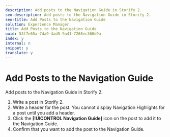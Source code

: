 ```yaml
---
description: Add posts to the Navigation Guide in Storify 2.
seo-description: Add posts to the Navigation Guide in Storify 2.
seo-title: Add Posts to the Navigation Guide
solution: Experience Manager
title: Add Posts to the Navigation Guide
uuid: 53f7e65a-7da9-4ad5-9a41-7268ec360d9a
index: y
internal: n
snippet: y
translate: y
---
```


# Add Posts to the Navigation Guide

Add posts to the Navigation Guide in Storify 2.

1. Write a post in Storify 2.
1. Write a header for the post. You cannot display Navigation Highlights for a post until you add a header.
1. Click the **[!UICONTROL Navigation Guide]** icon on the post to add it to the Navigation Guide.
1. Confirm that you want to add the post to the Navigation Guide.
